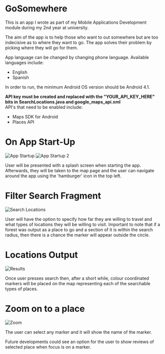 # GoSomewhere

This is an app I wrote as part of my Mobile Applications Development module during my 2nd year at university.

The aim of the app is to help those who want to out somewhere but are too indecisive as to where they want to go. The app solves their problem by picking where they will go for them.

App language can be changed by changing phone language. Available languages include:
  - English
  - Spanish

In order to run, the minimum Android OS version should be Android 4.1.

**API key must be created and replaced with the "YOUR_API_KEY_HERE" bits in SearchLocations.java and google_maps_api.xml** \
API's that need to be enabled include:
  - Maps SDK for Android
  - Places API

# On App Start-Up
![App Startup](https://i.gyazo.com/e188868c9b1c3b73ac40d1f8028e57cd.png)
![App Startup 2](https://i.gyazo.com/c2481d70bb1c160bb09585f26f31b29c.png)

User will be presented with a splash screen when starting the app. Afterwards, they will be taken to the map page and the user can navigate around the app using the 'hamburger' icon in the top left.

# Filter Search Fragment
![Search Locations](https://i.gyazo.com/066bdf666c559ab085eed6ec39996220.png)

User will have the option to specify how far they are willing to travel and what types of locations they will be willing to visit. Important to note that if a forest was output as a place to go and a section of it is within the search radius, then there is a chance the marker will appear outside the circle.

# Locations Output
![Results](https://i.gyazo.com/05bb7ad5efcd8ac8cd55a3bfe10db129.png)

Once user presses search then, after a short while, colour coordinated markers will be placed on the map representing each of the searchable types of places.

# Zoom on to a place
![Zoom](https://i.gyazo.com/00a99f705cc8953c51e4501734e2ccfc.png)

The user can select any marker and it will show the name of the marker.


Future developments could see an option for the user to show reviews of selected place when focus is on a marker.
